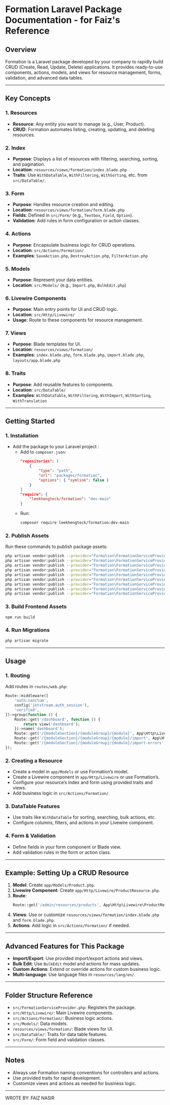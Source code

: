 # Formation Laravel Package Documentation - for Faiz's Reference

## Overview
Formation is a Laravel package developed by your company to rapidly build CRUD (Create, Read, Update, Delete) applications. It provides ready-to-use components, actions, models, and views for resource management, forms, validation, and advanced data tables.

---

## Key Concepts

### 1. Resources
- **Resource**: Any entity you want to manage (e.g., User, Product).
- **CRUD**: Formation automates listing, creating, updating, and deleting resources.

### 2. Index
- **Purpose**: Displays a list of resources with filtering, searching, sorting, and pagination.
- **Location**: `resources/views/formation/index.blade.php`
- **Traits**: Use `WithDataTable`, `WithFiltering`, `WithSorting`, etc. from `src/DataTable/`.

### 3. Form
- **Purpose**: Handles resource creation and editing.
- **Location**: `resources/views/formation/form.blade.php`
- **Fields**: Defined in `src/Form/` (e.g., `Textbox`, `Field`, `Option`).
- **Validation**: Add rules in form configuration or action classes.

### 4. Actions
- **Purpose**: Encapsulate business logic for CRUD operations.
- **Location**: `src/Actions/Formation/`
- **Examples**: `SaveAction.php`, `DestroyAction.php`, `FilterAction.php`

### 5. Models
- **Purpose**: Represent your data entities.
- **Location**: `src/Models/` (e.g., `Import.php`, `BulkEdit.php`)

### 6. Livewire Components
- **Purpose**: Main entry points for UI and CRUD logic.
- **Location**: `src/Http/Livewire/`
- **Usage**: Route to these components for resource management.

### 7. Views
- **Purpose**: Blade templates for UI.
- **Location**: `resources/views/formation/`
- **Examples**: `index.blade.php`, `form.blade.php`, `import.blade.php`, `layouts/app.blade.php`

### 8. Traits
- **Purpose**: Add reusable features to components.
- **Location**: `src/DataTable/`
- **Examples**: `WithDataTable`, `WithFiltering`, `WithImport`, `WithSorting`, `WithTranslation`

---

## Getting Started

### 1. Installation
- Add the package to your Laravel project :
  - Add to `composer.json`:
    ```json
    "repositories": [
        {
            "type": "path",
            "url": "packages/formation",
            "options": { "symlink": false }
        }
    ]
    "require": {
        "leekhengteck/formation": "dev-main"
    }
    ```
  - Run:
    ```bash
    composer require leekhengteck/formation:dev-main
    ```

### 2. Publish Assets
Run these commands to publish package assets:
```bash
php artisan vendor:publish --provider="Formation\FormationServiceProvider" --tag="lang"
php artisan vendor:publish --provider="Formation\FormationServiceProvider" --tag="livewire"
php artisan vendor:publish --provider="Formation\FormationServiceProvider" --tag="controllers"
php artisan vendor:publish --provider="Formation\FormationServiceProvider" --tag="actions"
php artisan vendor:publish --provider="Formation\FormationServiceProvider" --tag="views" --force
php artisan vendor:publish --provider="Formation\FormationServiceProvider" --tag="migrations"
php artisan vendor:publish --provider="Formation\FormationServiceProvider" --tag="models"
php artisan vendor:publish --provider="Formation\FormationServiceProvider" --tag="formation"
php artisan vendor:publish --provider="Formation\FormationServiceProvider" --tag="images"
```

### 3. Build Frontend Assets
```bash
npm run build
```

### 4. Run Migrations
```bash
php artisan migrate
```

---

## Usage

### 1. Routing
Add routes in `routes/web.php`:
```php
Route::middleware([
    'auth:sanctum',
    config('jetstream.auth_session'),
    'verified',
])->group(function () {
    Route::get('/dashboard', function () {
        return view('dashboard');
    })->name('dashboard');
    Route::get('/{moduleSection}/{moduleGroup}/{module}', App\Http\Livewire\Resource::class);
    Route::get('/{moduleSection}/{moduleGroup}/{module}/import', App\Http\Livewire\ImportResource::class);
    Route::get('/{moduleSection}/{moduleGroup}/{module}/import-errors', App\Http\Livewire\ImportErrorResource::class);
});
```

### 2. Creating a Resource
- Create a model in `app/Models` or use Formation’s model.
- Create a Livewire component in `app/Http/Livewire` or use Formation’s.
- Configure your resource’s index and form using provided traits and views.
- Add business logic in `src/Actions/Formation/`.

### 3. DataTable Features
- Use traits like `WithDataTable` for sorting, searching, bulk actions, etc.
- Configure columns, filters, and actions in your Livewire component.

### 4. Form & Validation
- Define fields in your form component or Blade view.
- Add validation rules in the form or action class.

---

## Example: Setting Up a CRUD Resource
1. **Model**: Create `app/Models/Product.php`.
2. **Livewire Component**: Create `app/Http/Livewire/ProductResource.php`.
3. **Route**:
    ```php
    Route::get('/admin/resources/products', App\Http\Livewire\ProductResource::class);
    ```
4. **Views**: Use or customize `resources/views/formation/index.blade.php` and `form.blade.php`.
5. **Actions**: Add logic in `src/Actions/Formation/` if needed.

---

## Advanced Features for This Package
- **Import/Export**: Use provided import/export actions and views.
- **Bulk Edit**: Use `BulkEdit` model and actions for mass updates.
- **Custom Actions**: Extend or override actions for custom business logic.
- **Multi-language**: Use language files in `resources/lang/en/`.

---

## Folder Structure Reference
- `src/FormationServiceProvider.php`: Registers the package.
- `src/Http/Livewire/`: Main Livewire components.
- `src/Actions/Formation/`: Business logic actions.
- `src/Models/`: Data models.
- `resources/views/formation/`: Blade views for UI.
- `src/DataTable/`: Traits for data table features.
- `src/Form/`: Form field and validation classes.

---

## Notes
- Always use Formation naming conventions for controllers and actions.
- Use provided traits for rapid development.
- Customize views and actions as needed for business logic.

---

WROTE BY: FAIZ NASIR
